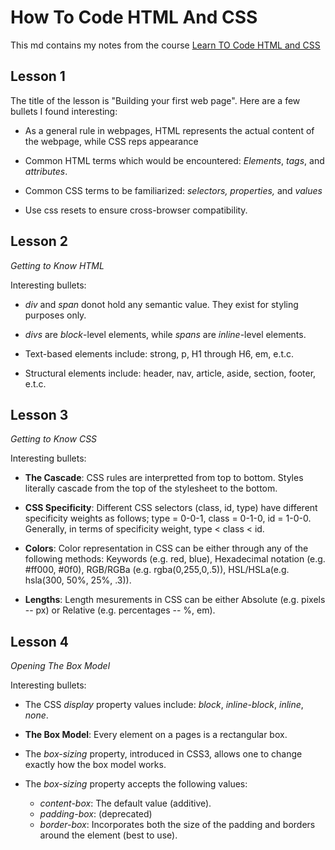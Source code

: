 # How To Code HTML And CSS

This md contains my notes from the course [Learn TO Code HTML and CSS](https://learn.shayhowe.com/html-css/building-your-first-web-page/)

## Lesson 1

The title of the lesson is "Building your first web page". Here are a few bullets I found interesting:

* As a general rule in webpages, HTML represents the actual content of the webpage, while CSS reps appearance

* Common HTML terms which would be encountered: _Elements_, _tags_, and _attributes_.

* Common CSS terms to be familiarized: _selectors, properties,_ and _values_

* Use css resets to ensure cross-browser compatibility.

## Lesson 2

_Getting to Know HTML_

Interesting bullets:

* _div_ and _span_ donot hold any semantic value. They exist for styling purposes only.

* _divs_ are _block_-level elements, while _spans_ are _inline_-level elements.

* Text-based elements include: strong, p, H1 through H6, em, e.t.c.

* Structural elements include: header, nav, article, aside, section, footer, e.t.c.

## Lesson 3

_Getting to Know CSS_

Interesting bullets:

* **The Cascade**: CSS rules are interpretted from top to bottom. Styles literally cascade from the top of the stylesheet to the bottom.

* **CSS Specificity**: Different CSS selectors (class, id, type) have different specificity weights as follows; type = 0-0-1, class = 0-1-0, id = 1-0-0. Generally, in terms of specificity weight, type < class < id.

* **Colors**: Color representation in CSS can be either through any of the following methods: Keywords (e.g. red, blue), Hexadecimal notation (e.g. #ff000, #0f0), RGB/RGBa (e.g. rgba(0,255,0,.5)), HSL/HSLa(e.g. hsla(300, 50%, 25%, .3)).

* **Lengths**: Length mesurements in CSS can be either Absolute (e.g. pixels -- px) or Relative (e.g. percentages -- %, em).

## Lesson 4

_Opening The Box Model_

Interesting bullets:

* The CSS _display_ property values include: _block_, _inline-block_, _inline_, _none_.

* **The Box Model**: Every element on a pages is a rectangular box.

* The _box-sizing_ property, introduced in CSS3, allows one to change exactly how the box model works.

* The _box-sizing_ property accepts the following values:
	- _content-box_: The default value (additive).
	- _padding-box_: (deprecated)
	- _border-box_: Incorporates both the size of the padding and borders around the element (best to use).

